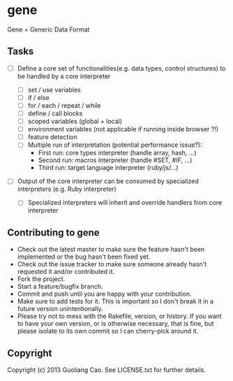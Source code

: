 # gene

Gene = Generic Data Format

## Tasks

- [ ] Define a core set of functionalities(e.g. data types, control structures) to be handled by a core interpreter

  - [ ] set / use variables
  - [ ] if / else
  - [ ] for / each / repeat / while
  - [ ] define / call blocks
  - [ ] scoped variables (global + local)
  - [ ] environment variables (not applicable if running inside browser ?!)
  - [ ] feature detection
  - [ ] Multiple run of interpretation (potential performance issue?):
    * First run: core types interpreter (handle array, hash, ...)
    * Second run: macros interpreter (handle #SET, #IF, ...)
    * Third run: target language interpreter (ruby/js/...)

- [ ] Output of the core interpreter can be consumed by specialized interpreters (e.g. Ruby interpreter)

  - [ ] Specialized interpreters will inherit and override handlers from core interpreter

## Contributing to gene

* Check out the latest master to make sure the feature hasn't been implemented or the bug hasn't been fixed yet.
* Check out the issue tracker to make sure someone already hasn't requested it and/or contributed it.
* Fork the project.
* Start a feature/bugfix branch.
* Commit and push until you are happy with your contribution.
* Make sure to add tests for it. This is important so I don't break it in a future version unintentionally.
* Please try not to mess with the Rakefile, version, or history. If you want to have your own version, or is otherwise necessary, that is fine, but please isolate to its own commit so I can cherry-pick around it.

## Copyright

Copyright (c) 2013 Guoliang Cao. See LICENSE.txt for further details.

